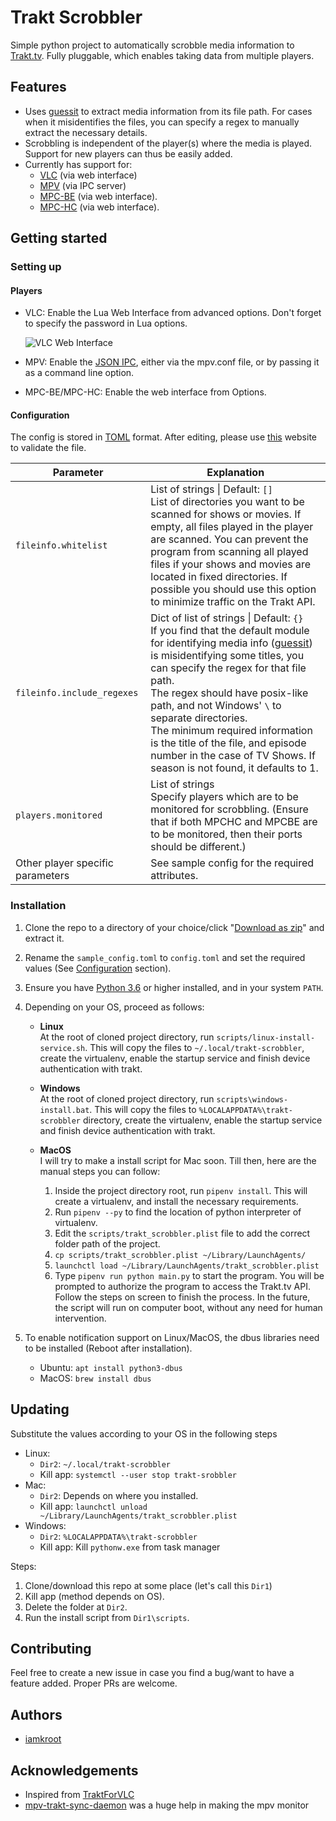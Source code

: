 # Trakt Scrobbler
Simple python project to automatically scrobble media information to [Trakt.tv](https://trakt.tv). Fully pluggable, which enables taking data from multiple players.

## Features
+ Uses [guessit](https://github.com/guessit-io/guessit) to extract media information from its file path. For cases when it misidentifies the files, you can specify a regex to manually extract the necessary details.
+ Scrobbling is independent of the player(s) where the media is played. Support for new players can thus be easily added.
+ Currently has support for:
	+ [VLC](https://www.videolan.org/vlc/) (via web interface)
	+ [MPV](https://mpv.io) (via IPC server)
	+ [MPC-BE](https://sourceforge.net/projects/mpcbe/) (via web interface).
	+ [MPC-HC](https://mpc-hc.org) (via web interface).

## Getting started
### Setting up
#### Players
+ VLC: Enable the Lua Web Interface from advanced options. Don't forget to specify the password in Lua options.

	![VLC Web Interface](https://wiki.videolan.org/images/thumb/VLC_2.0_Activate_HTTP.png/450px-VLC_2.0_Activate_HTTP.png)

+ MPV: Enable the [JSON IPC](https://mpv.io/manual/master/#json-ipc), either via the mpv.conf file, or by passing it as a command line option.

+ MPC-BE/MPC-HC: Enable the web interface from Options.

#### Configuration
The config is stored in [TOML](https://github.com/toml-lang/toml) format. After editing, please use [this](http://toml-online-parser.ovonick.com/) website to validate the file. 

Parameter | Explanation |
--------- | -----------
`fileinfo.whitelist`| List of strings \| Default: `[]` <br> List of directories you want to be scanned for shows or movies. If empty, all files played in the player are scanned. You can prevent the program from scanning all played files if your shows and movies are located in fixed directories. If possible you should use this option to minimize traffic on the Trakt API.
`fileinfo.include_regexes`| Dict of list of strings \| Default: `{}` <br> If you find that the default module for identifying media info ([guessit](https://github.com/guessit-io/guessit)) is misidentifying some titles, you can specify the regex for that file path. <br> The regex should have posix-like path, and not Windows' `\` to separate directories. <br>The minimum required information is the title of the file, and episode number in the case of TV Shows. If season is not found, it defaults to 1.
`players.monitored`| List of strings <br> Specify players which are to be monitored for scrobbling. (Ensure that if both MPCHC and MPCBE are to be monitored, then their ports should be different.)
Other player specific parameters| See sample config for the required attributes.

### Installation
1. Clone the repo to a directory of your choice/click "[Download as zip](https://github.com/iamkroot/trakt-scrobbler/archive/master.zip)" and extract it.
2. Rename the `sample_config.toml` to `config.toml` and set the required values (See [Configuration](#Configuration) section). 
3. Ensure you have [Python 3.6](https://www.python.org/downloads/) or higher installed, and in your system `PATH`.
4. Depending on your OS, proceed as follows: 
	+ **Linux**<br>
		At the root of cloned project directory, run `scripts/linux-install-service.sh`. This will copy the files to `~/.local/trakt-scrobbler`, create the virtualenv, enable the startup service and finish device authentication with trakt.

	+ **Windows**<br>
		At the root of cloned project directory, run `scripts\windows-install.bat`. This will copy the files to `%LOCALAPPDATA%\trakt-scrobbler` directory, create the virtualenv, enable the startup service and finish device authentication with trakt.

	+ **MacOS**<br>
		I will try to make a install script for Mac soon. Till then, here are the manual steps you can follow:
		1. Inside the project directory root, run `pipenv install`. This will create a virtualenv, and install the necessary requirements.
		2. Run `pipenv --py` to find the location of python interpreter of virtualenv. 
		3. Edit the `scripts/trakt_scrobbler.plist` file to add the correct folder path of the project.
		4. `cp scripts/trakt_scrobbler.plist ~/Library/LaunchAgents/`
		5. `launchctl load ~/Library/LaunchAgents/trakt_scrobbler.plist`
		6. Type `pipenv run python main.py` to start the program. You will be prompted to authorize the program to access the Trakt.tv API. Follow the steps on screen to finish the process. In the future, the script will run on computer boot, without any need for human intervention.

5. To enable notification support on Linux/MacOS, the dbus libraries need to be installed (Reboot after installation).
	- Ubuntu: `apt install python3-dbus`
	- MacOS: `brew install dbus`

## Updating
Substitute the values according to your OS in the following steps
- Linux:
  - `Dir2`: `~/.local/trakt-scrobbler`
  - Kill app: `systemctl --user stop trakt-srobbler`
- Mac:
  - `Dir2`: Depends on where you installed.
  - Kill app: `launchctl unload ~/Library/LaunchAgents/trakt_scrobbler.plist`
- Windows:
  - `Dir2`: `%LOCALAPPDATA%\trakt-scrobbler`
  - Kill app: Kill `pythonw.exe` from task manager

Steps:
1. Clone/download this repo at some place (let's call this `Dir1`)
2. Kill app (method depends on OS).
3. Delete the folder at `Dir2`.
4. Run the install script from `Dir1\scripts`.

## Contributing
Feel free to create a new issue in case you find a bug/want to have a feature added. Proper PRs are welcome.

## Authors
+ [iamkroot](https://www.github.com/iamkroot)

## Acknowledgements
+ Inspired from [TraktForVLC](https://github.com/XaF/TraktForVLC)
+ [mpv-trakt-sync-daemon](https://github.com/stareInTheAir/mpv-trakt-sync-daemon) was a huge help in making the mpv monitor
